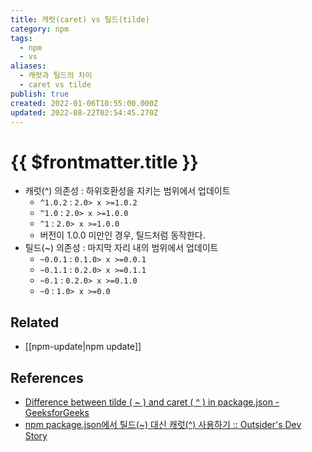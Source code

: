 ```yaml
---
title: 캐럿(caret) vs 틸드(tilde)
category: npm
tags:
  - npm
  - vs
aliases:
  - 캐럿과 틸드의 차이
  - caret vs tilde
publish: true
created: 2022-01-06T10:55:00.000Z
updated: 2022-08-22T02:54:45.270Z
---
```


# {{ $frontmatter.title }}

- 캐럿(^) 의존성 : 하위호환성을 지키는 범위에서 업데이트
  - `^1.0.2` : `2.0> x >=1.0.2`
  - `^1.0` : `2.0> x >=1.0.0`
  - `^1` : `2.0> x >=1.0.0`
  - 버전이 1.0.0 미만인 경우, 틸드처럼 동작한다.
- 틸드(~) 의존성 : 마지막 자리 내의 범위에서 업데이트
  - `~0.0.1` : `0.1.0> x >=0.0.1 `
  - `~0.1.1` : `0.2.0> x >=0.1.1 `
  - `~0.1` : `0.2.0> x >=0.1.0 `
  - `~0` : `1.0> x >=0.0 `

## Related

- [[npm-update|npm update]]

## References

- [Difference between tilde ( ~ ) and caret ( ^ ) in package.json - GeeksforGeeks](https://www.geeksforgeeks.org/difference-between-tilde-and-caret-in-package-json/)
- [npm package.json에서 틸드(~) 대신 캐럿(^) 사용하기 :: Outsider's Dev Story](https://blog.outsider.ne.kr/1041)
